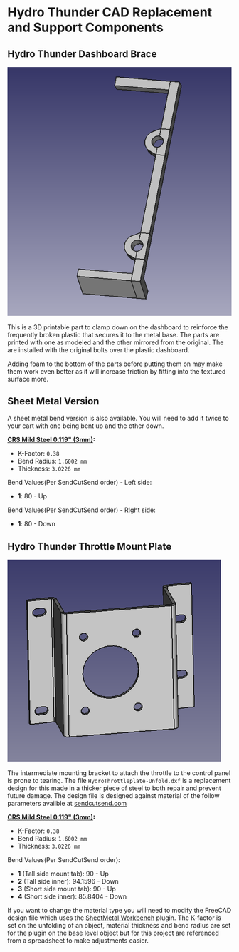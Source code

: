 # Hydro Thunder CAD Replacement and Support Components  
  
## Hydro Thunder Dashboard Brace

![A 3d render of the part](doc/cad-image.png "A render of the bracket model")

This is a 3D printable part to clamp down on the dashboard to reinforce the frequently broken plastic that secures it to the metal base. The parts are printed with one as modeled and the other mirrored from the original. The are installed with the original bolts over the plastic dashboard.

Adding foam to the bottom of the parts before putting them on may make them work even better as it will increase friction by fitting into the textured surface more.

## Sheet Metal Version

A sheet metal bend version is also available. You will need to add it twice to your cart with one being bent up and the other down.

**[CRS Mild Steel 0.119" (3mm)](https://sendcutsend.com/materials/mild-steel/):**  
 - K-Factor: `0.38`  
 - Bend Radius: `1.6002 mm`  
 - Thickness: `3.0226 mm`

Bend Values(Per SendCutSend order) - Left side:  
 - **1**: 80 - Up  

Bend Values(Per SendCutSend order) - RIght side:  
 - **1**: 80 - Down  

## Hydro Thunder Throttle Mount Plate

![A 3d render of the throttle mount plate](doc/cad-throttle-image.png "A render of the mount model")


The intermediate mounting bracket to attach the throttle to the control panel is prone to tearing. The file `HydroThrottleplate-Unfold.dxf` is a replacement design for this made in a thicker piece of steel to both repair and prevent future damage. The design file is designed against material of the follow parameters availble at [sendcutsend.com](https://sendcutsend.com)  
  
**[CRS Mild Steel 0.119" (3mm)](https://sendcutsend.com/materials/mild-steel/):**  
 - K-Factor: `0.38`  
 - Bend Radius: `1.6002 mm`  
 - Thickness: `3.0226 mm`

Bend Values(Per SendCutSend order):  
 - **1** (Tall side mount tab): 90 - Up  
 - **2** (Tall side inner): 94.1596 - Down  
 - **3** (Short side mount tab): 90 - Up  
 - **4** (Short side inner): 85.8404 - Down


If you want to change the material type you will need to modify the FreeCAD design file which uses the [SheetMetal Workbench](https://wiki.freecad.org/SheetMetal_Workbench) plugin. The K-factor is set on the unfolding of an object, material thickness and bend radius are set for the plugin on the base level object but for this project are referenced from a spreadsheet to make adjustments easier.